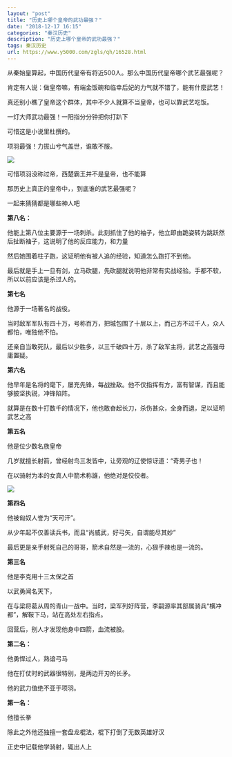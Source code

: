 ```yaml
---
layout: "post"
title: "历史上哪个皇帝的武功最强？"
date: "2018-12-17 16:15"
categories: "秦汉历史"
description: "历史上哪个皇帝的武功最强？"
tags: 秦汉历史
url: https://www.y5000.com/zgls/qh/16528.html
---
```






从秦始皇算起，中国历代皇帝有将近500人。那么中国历代皇帝哪个武艺最强呢？

肯定有人说：做皇帝嘛，有端金饭碗和临幸后妃的力气就不错了，能有什麼武艺！

真还别小瞧了皇帝这个群体，其中不少人就算不当皇帝，也可以靠武艺吃饭。

一灯大师武功最强！一阳指分分钟把你打趴下

可惜这是小说里杜撰的。

项羽最强！力拔山兮气盖世，谁敢不服。

![](https://img.y5000.com/uploads/allimg/170309/1K405C40-0.jpg)

可惜项羽没称过帝，西楚霸王并不是皇帝，也不能算

那历史上真正的皇帝中，，到底谁的武艺最强呢？

一起来猜猜都是哪些神人吧

**第八名：**

他能上第八位主要源于一场刺杀。此刻抓住了他的袖子，他立即由跪姿转为跳跃然后扯断袖子，这说明了他的反应能力，和力量

然后她围着柱子跑，这证明他有被人追的经验，知道怎么跑打不到他。

最后就是手上一旦有剑，立马砍腿，先砍腿就说明他非常有实战经验。手都不软，所以以前应该是杀过人的。

**第七名**

他源于一场著名的战役。

当时敌军军队有四十万，号称百万，把城包围了十层以上，而己方不过千人，众人都怕，唯独他不怕。

还亲自当敢死队，最后以少胜多，以三千破四十万，杀了敌军主将，武艺之高强毋庸置疑。

**第六名**

他早年是名将的麾下，屡充先锋，每战挫敌。他不仅指挥有方，富有智谋，而且能够披坚执锐，冲锋陷阵。

就算是在数十打数千的情况下，他也敢奋起长刀，杀伤甚众，全身而退，足以证明武艺之高

**第五名**

他是位少数名族皇帝

几岁就擅长射箭，曾经射鸟三发皆中，让旁观的辽使惊讶道：“奇男子也！

在以骑射为本的女真人中箭术称雄，他绝对是佼佼者。

![](https://img.y5000.com/uploads/allimg/170309/1K405NR-1.jpg)

**第四名**

他被匈奴人誉为“天可汗”。

从少年起不仅善读兵书，而且“尚威武，好弓矢，自谓能尽其妙”

最后更是亲手射死自己的哥哥，箭术自然是一流的，心狠手辣也是一流的。

**第三名**

他是李克用十三太保之首

以武勇闻名天下，

在与梁将葛从周的青山一战中。当时，梁军列好阵营，李嗣源率其部属骑兵“横冲都”，解鞍下马，站在高处左右指点。

回营后，别人才发现他身中四箭，血流被股。

**第二名：**

他勇悍过人，熟谙弓马

他在打仗时的武器很特别，是两边开刃的长矛。

他的武力值绝不亚于项羽。

**第一名：**

他擅长拳

除此之外他还独擅一套盘龙棍法，棍下打倒了无数英雄好汉

正史中记载他学骑射，辄出人上
